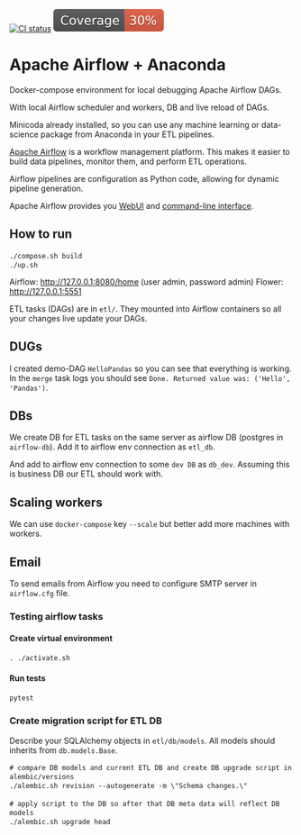 [![CI status](https://github.com/andgineer/airflow/workflows/ci/badge.svg)](https://github.com/andgineer/airflow/actions)
[![Coverage](https://raw.githubusercontent.com/andgineer/airflow/python-coverage-comment-action-data/badge.svg)](https://htmlpreview.github.io/?https://github.com/andgineer/airflow/blob/python-coverage-comment-action-data/htmlcov/index.html)
# Apache Airflow + Anaconda

Docker-compose environment for local debugging Apache Airflow DAGs.

With local Airflow scheduler and workers, DB and live reload of DAGs.

Minicoda already installed, so you can use any machine learning or data-science
package from Anaconda in your ETL pipelines.

[Apache Airflow](https://airflow.apache.org/docs/stable/) is a workflow management platform.
This makes it easier to build data pipelines, monitor them, and perform ETL operations.

Airflow pipelines are configuration as Python code, allowing for dynamic pipeline
generation.

Apache Airflow provides you [WebUI](https://airflow.apache.org/docs/stable/ui.html)
and [command-line interface](https://airflow.apache.org/docs/stable/usage-cli.html).

## How to run

    ./compose.sh build
    ./up.sh

Airflow: http://127.0.0.1:8080/home (user admin, password admin)
Flower: http://127.0.0.1:5551

ETL tasks (DAGs) are in `etl/`. They mounted into Airflow containers so all your
changes live update your DAGs.

## DUGs

I created demo-DAG `HelloPandas` so you can see that everything is working.
In the `merge` task logs you should see `Done. Returned value was: ('Hello', 'Pandas')`.

## DBs

We create DB for ETL tasks on the same server as airflow DB
(postgres in `airflow-db`).
Add it to airflow env connection as `etl_db`.

And add to airflow env connection to some `dev DB` as `db_dev`.
Assuming this is business DB our ETL should work with.

## Scaling workers

We can use `docker-compose` key `--scale` but better add more machines with workers.

## Email
To send emails from Airflow you need to configure SMTP server in `airflow.cfg` file.

### Testing airflow tasks

#### Create virtual environment
    . ./activate.sh

#### Run tests
    pytest

### Create migration script for ETL DB

Describe your SQLAlchemy objects in `etl/db/models`.
All models should inherits from `db.models.Base`.

```console
# compare DB models and current ETL DB and create DB upgrade script in alembic/versions
./alembic.sh revision --autogenerate -m \"Schema changes.\"

# apply script to the DB so after that DB meta data will reflect DB models
./alembic.sh upgrade head
```
